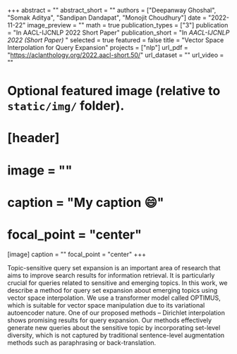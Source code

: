 +++
abstract = ""
abstract_short = ""
authors = ["Deepanway Ghoshal", "Somak Aditya", "Sandipan Dandapat", "Monojit Choudhury"]
date = "2022-11-22"
image_preview = ""
math = true
publication_types = ["3"]
publication = "In AACL-IJCNLP 2022 Short Paper"
publication_short = "In *AACL-IJCNLP 2022 (Short Paper)* "
selected = true
featured = false
title = "Vector Space Interpolation for Query Expansion"
projects = ["nlp"]
url_pdf = "https://aclanthology.org/2022.aacl-short.50/"
url_dataset = ""
url_video = ""


# Optional featured image (relative to `static/img/` folder).
# [header]
# image = ""
# caption = "My caption :smile:"
# focal_point = "center"

[image]
caption = ""
focal_point = "center"
+++

Topic-sensitive query set expansion is an important area of research that aims to improve search results for information retrieval. It is particularly crucial for queries related to sensitive and emerging topics. In this work, we describe a method for query set expansion about emerging topics using vector space interpolation. We use a transformer model called OPTIMUS, which is suitable for vector space manipulation due to its variational autoencoder nature. One of our proposed methods – Dirichlet interpolation shows promising results for query expansion. Our methods effectively generate new queries about the sensitive topic by incorporating set-level diversity, which is not captured by traditional sentence-level augmentation methods such as paraphrasing or back-translation.
